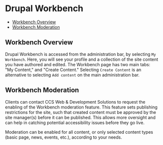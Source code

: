 # Drupal Workbench

* [Workbench Overview](#workbench-overview)
* [Workbench Moderation](#workbench-moderation)

## Workbench Overview

Drupal Workbench is accessed from the administration bar, by selecting `My Workbench`. Here, you will see your profile and a collection of the site content you have authored and edited. The Workbench page has two main tabs: "My Content," and "Create Content." Selecting `Create Content` is an alternative to selecting `Add content` on the main administration bar.

## Workbench Moderation

Clients can contact CCS Web & Development Solutions to request the enabling of the Workbench moderation feature. This feature sets publishing restrictions for the site, such that created content must be approved by the site manager(s) before it can be published. This allows more oversight and can help in catching potential accessibility issues before they go live.

Moderation can be enabled for all content, or only selected content types (basic page, news, events, etc.), according to your needs. 
